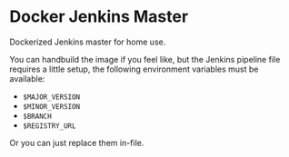 # Docker Jenkins Master

Dockerized Jenkins master for home use.

You can handbuild the image if you feel like, but the Jenkins pipeline file
requires a little setup, the following environment variables must be available:

- `$MAJOR_VERSION`
- `$MINOR_VERSION`
- `$BRANCH`
- `$REGISTRY_URL`

Or you can just replace them in-file.
